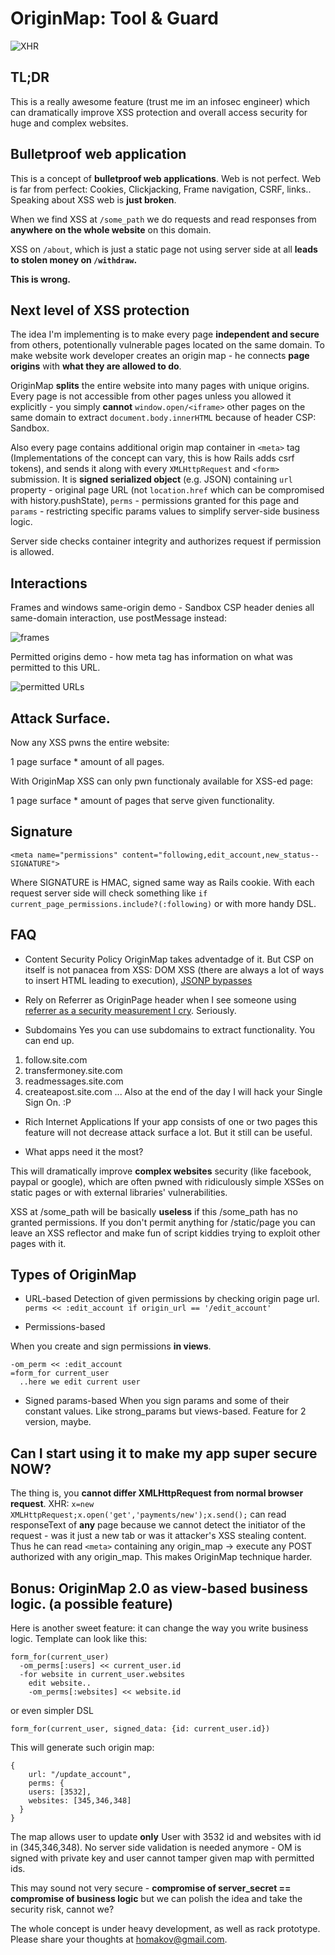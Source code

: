 # OriginMap: Tool & Guard

![XHR](http://f.cl.ly/items/0y3n0a3C261X2Y3X1V2q/demo%20\(1\).png)

## TL;DR
This is a really awesome feature (trust me im an infosec engineer) which can dramatically improve XSS protection and overall access security for huge and complex websites. 

## Bulletproof web application
This is a concept of **bulletproof web applications**. Web is not perfect. Web is far from perfect: Cookies, Clickjacking, Frame navigation, CSRF,  links..
Speaking about XSS web is **just broken**.

When we find XSS at `/some_path` we do requests and read responses from **anywhere on the whole website** on this domain. 

XSS on `/about`, which is just a static page not using server side at all **leads to stolen money on `/withdraw`.**

**This is wrong.**
## Next level of XSS protection
The idea I'm implementing is to make every page **independent and secure** from others, potentionally vulnerable pages located on the same domain. To make website work developer creates an origin map - he connects **page origins** with **what they are allowed to do**. 

OriginMap **splits** the entire website into many pages with unique origins. Every page is not accessible from other pages unless you allowed it explicitly - you simply **cannot** `window.open/<iframe>` other pages on the same domain to extract `document.body.innerHTML` because of header CSP: Sandbox.

Also every page contains additional origin map container in `<meta>` tag (Implementations of the concept can vary, this is how Rails adds csrf tokens), and sends it along with every `XMLHttpRequest` and `<form>` submission. It is **signed serialized object** (e.g. JSON)  containing `url` property - original page URL (not `location.href` which can be compromised with history.pushState), `perms` - permissions granted for this page and `params` - restricting specific params values to simplify server-side business logic. 

Server side checks container integrity and authorizes request if permission is allowed.

## Interactions

Frames and windows same-origin demo - Sandbox CSP header denies all same-domain interaction, use postMessage instead:

![frames](http://f.cl.ly/items/3i152w2l243d2W1r0K3P/sameorig.png)

Permitted origins demo - how meta tag has information on what was permitted to this URL.

![permitted URLs](http://f.cl.ly/items/2s2B060O1d0N1D3b0U1B/somthn%20\(1\).png)

## Attack Surface.
Now any XSS pwns the entire website:

1 page surface * amount of all pages.

With OriginMap XSS can only pwn functionaly available for XSS-ed page: 

1 page surface * amount of pages that serve given functionality.

## Signature
```
<meta name="permissions" content="following,edit_account,new_status--SIGNATURE">
```
Where SIGNATURE is HMAC, signed same way as Rails cookie.
With each request server side will check something like `if current_page_permissions.include?(:following)` or with more handy DSL.


## FAQ
* Content Security Policy
OriginMap takes adventadge of it. But CSP on itself is not panacea from XSS: DOM XSS (there are always a lot of ways to insert HTML leading to execution), [JSONP bypasses](http://homakov.blogspot.com/2013/02/are-you-sure-you-use-jsonp-properly.html)

* Rely on Referrer as OriginPage header
when I see someone using [referrer as a security measurement I cry](http://homakov.blogspot.com/2012/04/playing-with-referer-origin-disquscom.html). Seriously.

* Subdomains
Yes you can use subdomains to extract functionality. You can end up.
1) follow.site.com
2) transfermoney.site.com
3) readmessages.site.com
4) createapost.site.com
... Also at the end of the day I will hack your Single Sign On. :P

* Rich Internet Applications
If your app consists of one or two pages this feature will not decrease attack surface a lot. But it still can be useful.

* What apps need it the most?

This will dramatically improve **complex websites** security (like facebook, paypal or google), which are often pwned with ridiculously simple XSSes on static pages or with external libraries' vulnerabilities.

XSS at /some_path will be basically **useless** if this /some_path has no granted permissions. If you don't permit anything for /static/page you can leave an XSS reflector and make fun of script kiddies trying to exploit other pages with it.

## Types of OriginMap

* URL-based
Detection of given permissions by checking origin page url. 
`perms << :edit_account if origin_url == '/edit_account'`

* Permissions-based

When you create and sign permissions **in views**.
```
-om_perm << :edit_account
=form_for current_user
  ..here we edit current user
```
* Signed params-based
When you sign params and some of their constant values. Like strong_params but views-based. Feature for 2 version, maybe.

## Can I start using it to make my app super secure NOW?
The thing is, you **cannot differ XMLHttpRequest from normal browser request**. XHR: 
`x=new XMLHttpRequest;x.open('get','payments/new');x.send();`
can read responseText of **any** page because we cannot detect the initiator of the request - was it just a new tab or was it attacker's XSS stealing content. Thus he can read `<meta>` containing any origin_map -> execute any POST authorized with any origin_map. This makes OriginMap technique harder. 



## Bonus: OriginMap 2.0 as view-based business logic. (a possible feature)
Here is another sweet feature: it can change the way you write business logic. Template can look like this:
```
form_for(current_user)
  -om_perms[:users] << current_user.id
  -for website in current_user.websites 
    edit website..
    -om_perms[:websites] << website.id
```
or even simpler DSL
```
form_for(current_user, signed_data: {id: current_user.id})
```

This will generate such origin map:
```
{
	url: "/update_account",
	perms: {
    users: [3532],
    websites: [345,346,348] 
  }
}
```
The map allows user to update **only** User with 3532 id and websites with id in (345,346,348). No server side validation is needed anymore - OM is signed with private key and user cannot tamper given map with permitted ids.

This may sound not very secure - **compromise of server_secret == compromise of business logic** but we can polish the idea and take the security risk, cannot we?

The whole concept is under heavy development, as well as rack prototype. Please share your thoughts at homakov@gmail.com. 



